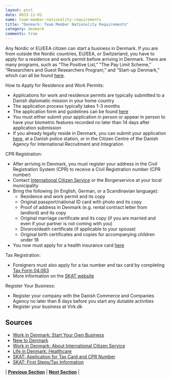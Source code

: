 ```yaml
---
layout: post
date: 0033-11-01
name: team-member-nationality-requirements
title: "Denmark: Team Member Nationality Requirements"
category: denmark
comments: true
---
```


Any Nordic or EU/EEA citizen can start a business in Denmark. If you are from outside the Nordic countries, EU/EEA, or Switzerland, you have to apply for a residence and work permit before arriving in Denmark. There are many programs, such as “The Positive List,” “The Pay Limit Scheme,” “Researchers and Guest Researchers Program,” and “Start-up Denmark,” which can all be found [here](https://www.nyidanmark.dk/en-GB).

How to Apply for Residence and Work Permits:
  * Applications for work and residence permits are typically submitted to a Danish diplomatic mission in your home country
  * The application process typically takes 1-3 months
  * The application form and guidelines can be found [here](https://www.nyidanmark.dk/en-GB)
  * You must either submit your application in person or appear in person to have your biometric features recorded no later than 14 days after application submission
  * If you already legally reside in Denmark, you can submit your application [here](https://www.nyidanmark.dk/en-GB), at a Danish police station, or in the Citizen Centre of the Danish Agency for International Recruitment and Integration

CPR Registration:
  * After arriving in Denmark, you must register your address in the Civil Registration System (CPR) to receive a Civil Registration number (CPR number)
  * Contact [International Citizen Service](https://www.workindenmark.dk/About-Workindenmark/About-International-Citizen-Service) or the Borgerservice at your local municipality
  * Bring the following (in English, German, or a Scandinavian language):
       * Residence and work permit and its copy
       * Original passport/national ID card with photo and its copy
       * Proof of address in Denmark (e.g. rental contract letter from landlord) and its copy
       * Original marriage certificate and its copy (if you are married and even if your partner is not coming with you)
       * Divorce/death certificate (if applicable to your spouse)
       * Original birth certificates and copies for accompanying children under 18
  * You now must apply for a health insurance card [here](https://lifeindenmark.borger.dk/Coming-to-Denmark/Healthcare?NavigationTaxonomyId=ff1d9a2b-caf4-451c-8789-854d0b26d898)

Tax Registration:
  * Foreigners must also apply for a tax number and tax card by completing [Tax Form 04.063](https://www.skat.dk/SKAT.aspx?oId=1899274&vId=0&lang=US)
  * More information on the [SKAT website](https://www.skat.dk/skat.aspx?oid=2246935)

Register Your Business:
  * Register your company with the Danish Commerce and Companies Agency no later than 8 days before you start any dutiable activities
  * Register your business at Virk.dk



Sources
---
  * [Work in Denmark: Start Your Own Business](https://www.workindenmark.dk/Working-in-DK/Start-your-own-business)
  * [New to Denmark](https://www.nyidanmark.dk/en-GB)
  * [Work in Denmark: About International Citizen Service](https://www.workindenmark.dk/About-Workindenmark/About-International-Citizen-Service)
  * [Life in Denmark: Healthcare](https://lifeindenmark.borger.dk/Coming-to-Denmark/Healthcare?NavigationTaxonomyId=ff1d9a2b-caf4-451c-8789-854d0b26d898)
  * [SKAT: Application for Tax Card and CPR Number](https://www.skat.dk/SKAT.aspx?oId=1899274&vId=0&lang=US)
  * [SKAT: First Steps/Tax Information](https://www.skat.dk/skat.aspx?oid=2246935)
  



| **[Previous Section]( https://neo-project.github.io/global-blockchain-compliance-hub//denmark/denmark-registry-requirements.html)** | **[Next Section]( https://neo-project.github.io/global-blockchain-compliance-hub//denmark/denmark-tax-and-auditing-requirements.html)** |
